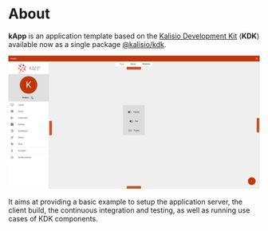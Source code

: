 # About

**kApp** is an application template based on the [Kalisio Development Kit](https://kalisio.github.io/kdk/) (**KDK**) available now as a single package [@kalisio/kdk](https://www.npmjs.com/package/@kalisio/kdk).

![kApp built with the KDK](../assets/kApp.png)

It aims at providing a basic example to setup the application server, the client build, the continuous integration and testing, as well as running use cases of KDK components.

